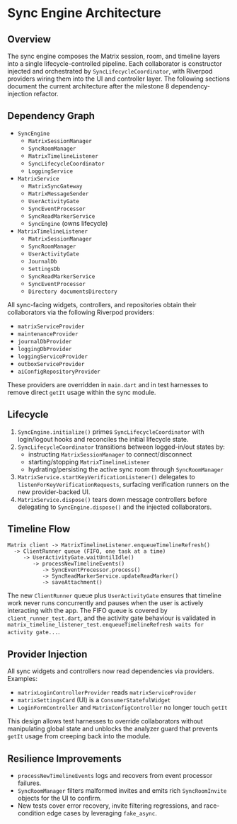 # Sync Engine Architecture

## Overview

The sync engine composes the Matrix session, room, and timeline layers into a
single lifecycle-controlled pipeline. Each collaborator is constructor injected
and orchestrated by `SyncLifecycleCoordinator`, with Riverpod providers wiring
them into the UI and controller layer. The following sections document the
current architecture after the milestone 8 dependency-injection refactor.

## Dependency Graph

- `SyncEngine`
  - `MatrixSessionManager`
  - `SyncRoomManager`
  - `MatrixTimelineListener`
  - `SyncLifecycleCoordinator`
  - `LoggingService`
- `MatrixService`
  - `MatrixSyncGateway`
  - `MatrixMessageSender`
  - `UserActivityGate`
  - `SyncEventProcessor`
  - `SyncReadMarkerService`
  - `SyncEngine` (owns lifecycle)
- `MatrixTimelineListener`
  - `MatrixSessionManager`
  - `SyncRoomManager`
  - `UserActivityGate`
  - `JournalDb`
  - `SettingsDb`
  - `SyncReadMarkerService`
  - `SyncEventProcessor`
  - `Directory documentsDirectory`

All sync-facing widgets, controllers, and repositories obtain their
collaborators via the following Riverpod providers:

- `matrixServiceProvider`
- `maintenanceProvider`
- `journalDbProvider`
- `loggingDbProvider`
- `loggingServiceProvider`
- `outboxServiceProvider`
- `aiConfigRepositoryProvider`

These providers are overridden in `main.dart` and in test harnesses to remove
direct `getIt` usage within the sync module.

## Lifecycle

1. `SyncEngine.initialize()` primes `SyncLifecycleCoordinator` with login/logout
   hooks and reconciles the initial lifecycle state.
2. `SyncLifecycleCoordinator` transitions between logged-in/out states by:
   - instructing `MatrixSessionManager` to connect/disconnect
   - starting/stopping `MatrixTimelineListener`
   - hydrating/persisting the active sync room through `SyncRoomManager`
3. `MatrixService.startKeyVerificationListener()` delegates to
   `listenForKeyVerificationRequests`, surfacing verification runners on the new
   provider-backed UI.
4. `MatrixService.dispose()` tears down message controllers before delegating to
   `SyncEngine.dispose()` and the injected collaborators.

## Timeline Flow

```
Matrix client -> MatrixTimelineListener.enqueueTimelineRefresh()
  -> ClientRunner queue (FIFO, one task at a time)
     -> UserActivityGate.waitUntilIdle()
        -> processNewTimelineEvents()
           -> SyncEventProcessor.process()
           -> SyncReadMarkerService.updateReadMarker()
           -> saveAttachment()
```

The new `ClientRunner` queue plus `UserActivityGate` ensures that timeline work
never runs concurrently and pauses when the user is actively interacting with
the app. The FIFO queue is covered by `client_runner_test.dart`, and the
activity gate behaviour is validated in
`matrix_timeline_listener_test.enqueueTimelineRefresh waits for activity gate...`.

## Provider Injection

All sync widgets and controllers now read dependencies via providers. Examples:

- `matrixLoginControllerProvider` reads `matrixServiceProvider`
- `matrixSettingsCard` (UI) is a `ConsumerStatefulWidget`
- `LoginFormController` and `MatrixConfigController` no longer touch `getIt`

This design allows test harnesses to override collaborators without manipulating
global state and unblocks the analyzer guard that prevents `getIt` usage from
creeping back into the module.

## Resilience Improvements

- `processNewTimelineEvents` logs and recovers from event processor failures.
- `SyncRoomManager` filters malformed invites and emits rich `SyncRoomInvite`
  objects for the UI to confirm.
- New tests cover error recovery, invite filtering regressions, and
  race-condition edge cases by leveraging `fake_async`.
